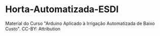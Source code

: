 # Horta-Automatizada-ESDI
Material do Curso "Arduino Aplicado à Irrigação Automatizada de Baixo Custo".
CC-BY: Attribution
